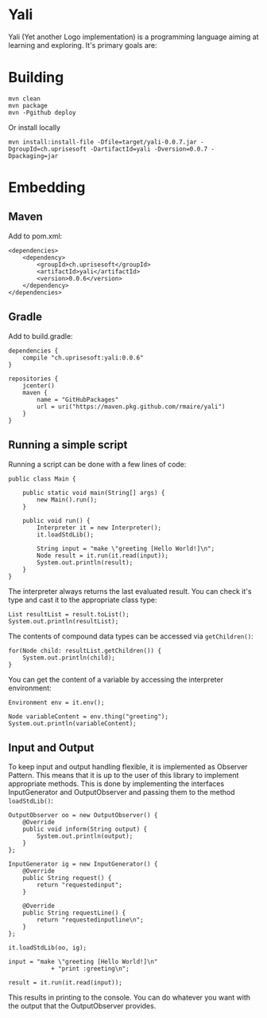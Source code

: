 # Yali

Yali (Yet another Logo implementation) is a programming language aiming at learning and exploring. It's primary goals are:

# Building

```
mvn clean
mvn package
mvn -Pgithub deploy
```

Or install locally

```
mvn install:install-file -Dfile=target/yali-0.0.7.jar -DgroupId=ch.uprisesoft -DartifactId=yali -Dversion=0.0.7 -Dpackaging=jar
```

# Embedding
## Maven

Add to pom.xml:

```
<dependencies>
    <dependency>
        <groupId>ch.uprisesoft</groupId>
        <artifactId>yali</artifactId>
        <version>0.0.6</version>
    </dependency> 
</dependencies>
```

## Gradle

Add to build.gradle:

```
dependencies {
    compile "ch.uprisesoft:yali:0.0.6"
}

repositories {
    jcenter()
    maven {
        name = "GitHubPackages"
        url = uri("https://maven.pkg.github.com/rmaire/yali")
    }
}
```

## Running a simple script

Running a script can be done with a few lines of code:

```
public class Main {

    public static void main(String[] args) {
        new Main().run();
    }

    public void run() {
        Interpreter it = new Interpreter();
        it.loadStdLib();

        String input = "make \"greeting [Hello World!]\n";
        Node result = it.run(it.read(input));
        System.out.println(result);
    }
}
```

The interpreter always returns the last evaluated result. You can check it's type
and cast it to the appropriate class type:

```
List resultList = result.toList();        
System.out.println(resultList);
```

The contents of compound data types can be accessed via `getChildren()`:

```
for(Node child: resultList.getChildren()) {
    System.out.println(child);
}
```

You can get the content of a variable by accessing the interpreter environment:
```
Environment env = it.env();

Node variableContent = env.thing("greeting");
System.out.println(variableContent);
```

## Input and Output

To keep input and output handling flexible, it is implemented as Observer Pattern.
This means that it is up to the user of this library to implement appropriate
methods. This is done by implementing the interfaces InputGenerator and
OutputObserver and passing them to the method `loadStdLib()`:

```
OutputObserver oo = new OutputObserver() {
    @Override
    public void inform(String output) {
        System.out.println(output);
    }
};

InputGenerator ig = new InputGenerator() {
    @Override
    public String request() {
        return "requestedinput";
    }

    @Override
    public String requestLine() {
        return "requestedinputline\n";
    }
};

it.loadStdLib(oo, ig);

input = "make \"greeting [Hello World!]\n"
            + "print :greeting\n";

result = it.run(it.read(input));
```

This results in printing to the console. You can do whatever you want with the
output that the OutputObserver provides.

## 